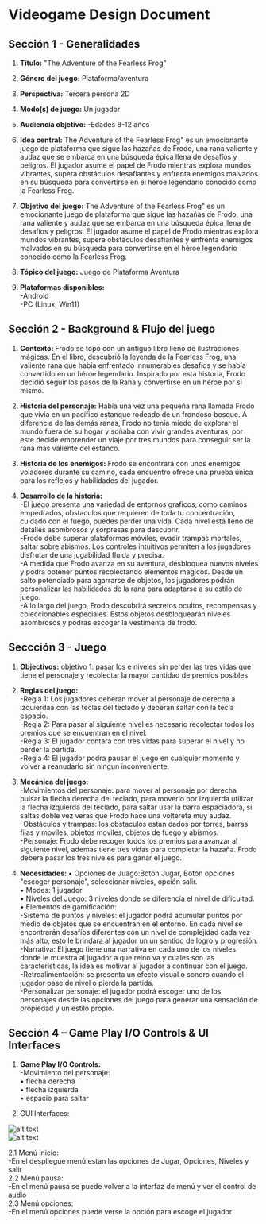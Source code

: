 # Videogame Design Document
## Sección 1 - Generalidades
1. <b>Título:</b>
"The Adventure of the Fearless Frog"

2. <b>Género del juego:</b>
Plataforma/aventura

3. <b> Perspectiva:</b>
Tercera persona 2D

4. <b> Modo(s) de juego:</b>
Un jugador

5. <b>Audiencia objetivo:</b>
-Edades 8-12 años

6. <b>Idea central:</b>
The Adventure of the Fearless Frog" es un emocionante juego de plataforma que sigue las hazañas de Frodo, una rana valiente y audaz que se embarca en una búsqueda épica llena de desafíos y peligros. El jugador asume el papel de Frodo mientras explora mundos vibrantes, supera obstáculos desafiantes y enfrenta enemigos malvados en su búsqueda para convertirse en el héroe legendario conocido como la Fearless Frog.

7. <b>Objetivo del juego:</b>
The Adventure of the Fearless Frog" es un emocionante juego de plataforma que sigue las hazañas de Frodo, una rana valiente y audaz que se embarca en una búsqueda épica llena de desafíos y peligros. El jugador asume el papel de Frodo mientras explora mundos vibrantes, supera obstáculos desafiantes y enfrenta enemigos malvados en su búsqueda para convertirse en el héroe legendario conocido como la Fearless Frog.

8. <b>Tópico del juego:</b>
Juego de Plataforma Aventura

9. <b>Plataformas disponibles:</b><br>
-Android<br>
-PC (Linux, Win11)

## Sección 2 - Background & Flujo del juego
1. <b>Contexto: </b>
Frodo se topó con un antiguo libro lleno de ilustraciones mágicas. En el libro, descubrió la leyenda de la Fearless Frog, una valiente rana que había enfrentado innumerables desafíos y se había convertido en un héroe legendario. Inspirado por esta historia, Frodo decidió seguir los pasos de la Rana y convertirse en un héroe por sí mismo.

2. <b>Historia del personaje:</b>
Había una vez una pequeña rana llamada Frodo que vivía en un pacífico estanque rodeado de un frondoso bosque. A diferencia de las demás ranas, Frodo no tenía miedo de explorar el mundo fuera de su hogar y soñaba con vivir grandes aventuras, por este decide emprender un viaje por tres mundos para conseguir ser la rana mas valiente del estanco.

3. <b>Historia de los enemigos:</b>
Frodo se encontrará con unos enemigos voladores durante su camino, cada encuentro ofrece una prueba única para los reflejos y habilidades del jugador.

4. <b>Desarrollo de la historia:</b><br>
-El juego presenta una variedad de entornos graficos, como caminos empedrados, obstaculos que requieren de toda tu concentración, cuidado con el fuego, puedes perder una vida. Cada nivel está lleno de detalles asombrosos y sorpresas para descubrir. <br>
-Frodo debe superar plataformas móviles, evadir trampas mortales, saltar sobre abismos. Los controles intuitivos permiten a los jugadores disfrutar de una jugabilidad fluida y precisa.<br>
-A medida que Frodo avanza en su aventura, desbloquea nuevos niveles y podra obtener puntos recolectando elementos magicos. Desde un salto potenciado para agarrarse de objetos, los jugadores podrán personalizar las habilidades de la rana para adaptarse a su estilo de juego.<br>
-A lo largo del juego, Frodo descubrirá secretos ocultos, recompensas y coleccionables especiales. Estos objetos desbloquearán niveles asombrosos y podras escoger la vestimenta de frodo.

## Seccción 3 - Juego
1. <b>Objectivos:</b>
objetivo 1: pasar los e niveles sin perder las tres vidas que tiene el personaje y  recolectar la mayor cantidad de premios posibles

2. <b>Reglas del juego:</b><br>
-Regla 1: Los jugadores deberan mover al personaje de derecha a izquierdaa con las teclas del teclado y deberan saltar con la tecla espacio.<br>
-Regla 2: Para pasar al siguiente nivel es necesario recolectar todos los premios que se encuentran en el nivel.<br>
-Regla 3: El jugador contara con tres vidas para superar el nivel y no perder la partida.<br>
-Regla 4: El jugador podra pausar el juego en cualquier momento y volver a reanudarlo sin ningun inconveniente.

3. <b>Mecánica del juego:</b><br>
  -Movimientos del personaje: para mover al personaje por derecha pulsar la flecha derecha del teclado, para moverlo por izquierda utilizar la flecha izquierda del teclado, para saltar usar la barra espaciadora, si saltas doble vez veras que Frodo hace una voltereta muy audaz.<br>
  -Obstáculos y trampas: los obstaculos estan dados por torres, barras fijas y moviles, objetos moviles, objetos de fuego y abismos. <br>
  -Personaje: Frodo debe recoger todos los premios para avanzar al siguiente nivel, ademas tiene tres vidas para completar la hazaña. Frodo debera pasar los tres niveles para ganar el juego.

4. <b>Necesidades: </b>
• Opciones de Juago:Botón Jugar, Botón opciones "escoger personaje", seleccionar niveles, opción salir.<br>
• Modes: 1 jugador <br>
• Niveles del Juego: 3 niveles donde se diferencia el nivel de dificultad.<br>
• Elementos de gamificación: <br>
-Sistema de puntos y niveles: el jugador podrá acumular puntos por medio de objetos que se encuentran en el entorno. En cada nivel se encontrarán desafíos diferentes con un nivel de complejidad cada vez más alto, esto le brindara al jugador un un sentido de logro y progresión. <br>
-Narrativa: El juego tiene una narrativa en cada uno de los niveles donde le muestra al jugador a que reino va y cuales son las características, la idea es motivar al jugador a continuar con el juego.<br>
-Retroalimentación: se presenta un efecto visual o sonoro cuando el jugador pase de nivel o pierda la partida. <br>
-Personalizar personaje: el jugador podrá escoger uno de los personajes desde las opciones del juego para generar una sensación de propiedad y un estilo propio.

## Sección 4 – Game Play I/O Controls & UI Interfaces
1. <b>Game Play I/O Controls:</b><br>
-Movimiento del personaje: <br>
• flecha derecha <br>
• flecha izquierda <br>
• espacio para saltar
   
2. GUI Interfaces:

![alt text][wireframe]  
![alt text][Level1]  
<!-- Referencias para las imagenes -->
[wireframe]: /Interfaces/Readme_Img/wireframes.jpg "Wireframe de las UI"
[Level1]: /Assets/Readme_Img/Level1.png "Esquema para el nivel 1"  

   2.1 Menú inicio:<br>
      -En el despliegue menú estan las opciones de Jugar, Opciones, Niveles y salir <br>
   2.2 Menú pausa:<br>
      -En el menú pausa se puede volver a la interfaz de menú y ver el control de audio<br>
   2.3 Menú opciones:<br>
      -En el menú opciones puede verse la opción para escoge el jugador 





